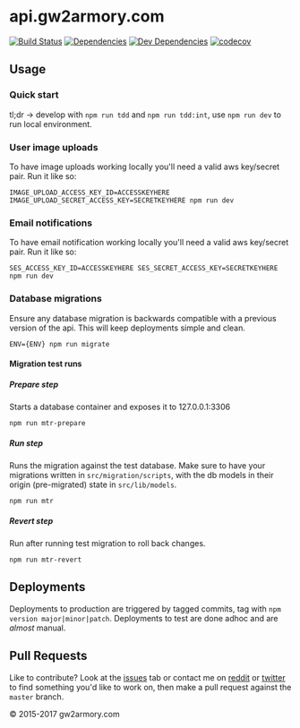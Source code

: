 # api.gw2armory.com

[![Build Status](https://travis-ci.org/madou/armory-back.svg?branch=master)](https://travis-ci.org/madou/armory-back) [![Dependencies](https://david-dm.org/madou/armory-react.svg)](https://david-dm.org/madou/armory-back) [![Dev Dependencies](https://david-dm.org/madou/armory-react/dev-status.svg)](https://david-dm.org/madou/armory-back?type=dev) [![codecov](https://codecov.io/gh/madou/armory-back/branch/master/graph/badge.svg)](https://codecov.io/gh/madou/armory-back)

## Usage

### Quick start

tl;dr -> develop with `npm run tdd` and `npm run tdd:int`, use `npm run dev` to run local environment.

### User image uploads

To have image uploads working locally you'll need a valid aws key/secret pair. Run it like so:

```
IMAGE_UPLOAD_ACCESS_KEY_ID=ACCESSKEYHERE IMAGE_UPLOAD_SECRET_ACCESS_KEY=SECRETKEYHERE npm run dev
```

### Email notifications

To have email notification working locally you'll need a valid aws key/secret pair. Run it like so:

```
SES_ACCESS_KEY_ID=ACCESSKEYHERE SES_SECRET_ACCESS_KEY=SECRETKEYHERE npm run dev
```

### Database migrations

Ensure any database migration is backwards compatible with a previous version of the api. This will keep deployments simple and clean.

```
ENV={ENV} npm run migrate
```

#### Migration test runs

##### Prepare step
Starts a database container and exposes it to 127.0.0.1:3306

```
npm run mtr-prepare
```

##### Run step
Runs the migration against the test database. Make sure to have your migrations written in `src/migration/scripts`, with the db models in their origin (pre-migrated) state in `src/lib/models`.

```
npm run mtr
```

##### Revert step
Run after running test migration to roll back changes.
```
npm run mtr-revert
```

## Deployments

Deployments to production are triggered by tagged commits, tag with `npm version major|minor|patch`. Deployments to test are done adhoc and are _almost_ manual.

## Pull Requests

Like to contribute? Look at the [issues](https://github.com/madou/armory-back/issues) tab or contact me on [reddit](https://www.reddit.com/r/gw2armory) or [twitter](https://twitter.com/itsmadou) to find something you'd like to work on, then make a pull request against the `master` branch.

© 2015-2017 gw2armory.com
